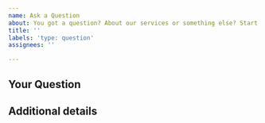 ```yaml
---
name: Ask a Question
about: You got a question? About our services or something else? Start here!
title: ''
labels: 'type: question'
assignees: ''

---
```


## Your Question
<!-- If this question is product specific, please select the appropriate product label for this issue -->

## Additional details
<!-- Refer to additional resources that will help us to better understand the origin and intend of this question if necessary-->
